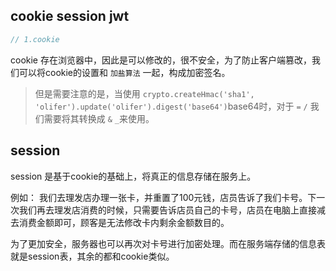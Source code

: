 ## cookie session jwt

```js
// 1.cookie
```
cookie 存在浏览器中，因此是可以修改的，很不安全，为了防止客户端篡改，我们可以将cookie的设置和 `加盐算法` 一起，构成加密签名。

> 但是需要注意的是，当使用  `crypto.createHmac('sha1', 'olifer').update('olifer').digest('base64')`base64时，对于 `=` `/` 我们需要将其转换成 `&` `_`来使用。

## session

session 是基于cookie的基础上，将真正的信息存储在服务上。

例如： 我们去理发店办理一张卡，并重置了100元钱，店员告诉了我们卡号。下一次我们再去理发店消费的时候，只需要告诉店员自己的卡号，店员在电脑上直接减去消费金额即可，顾客是无法修改卡内剩余金额数目的。

为了更加安全，服务器也可以再次对卡号进行加密处理。而在服务端存储的信息表就是session表，其余的都和cookie类似。



